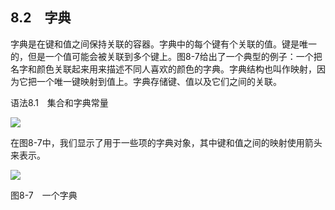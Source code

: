    

## 8.2　字典

字典是在键和值之间保持关联的容器。字典中的每个键有个关联的值。键是唯一的，但是一个值可能会被关联到多个键上。图8-7给出了一个典型的例子：一个把名字和颜色关联起来用来描述不同人喜欢的颜色的字典。字典结构也叫作映射，因为它把一个唯一键映射到值上。字典存储键、值以及它们之间的关联。

语法8.1　集合和字典常量

![](0-Assets/Epubook/程序员编程语言经典合集（计算机科学丛书5册套装），javapython编程语言含经典教材龙书《编译原理》%20(Bruce%20Eckel%20%20Alfred%20V.%20Aho%20%20Monica%20S.%20Lam%20etc.)%20(Z-Library)/images/image07104.jpeg)

在图8-7中，我们显示了用于一些项的字典对象，其中键和值之间的映射使用箭头来表示。

![](0-Assets/Epubook/程序员编程语言经典合集（计算机科学丛书5册套装），javapython编程语言含经典教材龙书《编译原理》%20(Bruce%20Eckel%20%20Alfred%20V.%20Aho%20%20Monica%20S.%20Lam%20etc.)%20(Z-Library)/images/image07105.jpeg)

图8-7　一个字典